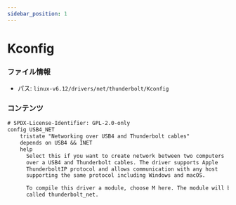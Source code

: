 ```yaml
---
sidebar_position: 1
---
```

# Kconfig

### ファイル情報

- パス: `linux-v6.12/drivers/net/thunderbolt/Kconfig`

### コンテンツ

```txt
# SPDX-License-Identifier: GPL-2.0-only
config USB4_NET
	tristate "Networking over USB4 and Thunderbolt cables"
	depends on USB4 && INET
	help
	  Select this if you want to create network between two computers
	  over a USB4 and Thunderbolt cables. The driver supports Apple
	  ThunderboltIP protocol and allows communication with any host
	  supporting the same protocol including Windows and macOS.

	  To compile this driver a module, choose M here. The module will be
	  called thunderbolt_net.

```
